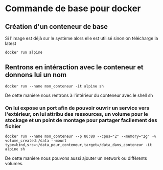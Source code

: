 
# Commande de base pour docker

## Création d'un conteneur de base

Si l'image est déjà sur le système alors elle est utilisé sinon on télécharge la latest

```
docker run alpine
```

## Rentrons en intéraction avec le conteneur et donnons lui un nom

```
docker run --name mon_conteneur -it alpine sh
```

De cette manière nous rentrons à l'intérieur du conteneur avec le shell sh

### On lui expose un port afin de pouvoir ouvrir un service vers l'extérieur, on lui attribu des ressources, un volume pour le stockage et un point de montage pour partager facilement des fichier

```
docker run --name mon_conteneur --p 80:80 --cpus="2" --memory="2g" -v volume_created:/data --mount type=bind,src=~/data_pour_conteneur,target=/data_dans_conteneur -it alpine sh
```

De cette manière nous pouvons aussi ajouter un network ou différents volumes.
